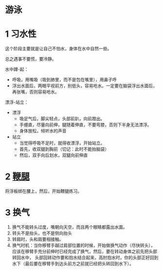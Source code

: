 # 游泳

# 1 习水性

这个阶段主要就是让自己不怕水，身体在水中自然一些。

总之遇事不要慌，要冷静。

水中蹲-起：

- 呼吸，用嘴吸（吸到肺里，而不是包在嘴里），用鼻子呼
- 浮出水面后，两眼平视前方，别低头，容易呛水。一定要在脑袋浮出水面后，再张嘴，否则容易呛水。

漂浮-站立：

- 漂浮
  - 吸足气后，脚尖轻点，头部前趴，向前蹬出。
  - 手绷直，尽量向前伸，腿随着伸直，不要弯膝，否则下半身无法漂浮。
  - 身体放松，倾听水的声音
- 站立
  - 当觉得呼吸不足时，就得收漂浮，开始站立。
  - 首先，收双腿到胸前（切记：此时不能抬脑袋）
  - 然后，双手向后划水，双腿向前伸直

# 2 [鞭腿](https://www.bilibili.com/video/BV1Nf4y1874K?spm_id_from=333.999.header_right.fav_list.click)

将浮板绑在腰上，然后，开始鞭腿练习。

# 3 换气

1. 换气不能转头过度，嘴朝向天空，而且两个眼睛都露出水面。
2. 转头不是抬头，也不是侧向抬头
3. 转肩时，头和肩要相接触。
4. 换气时机：当你移臂手越过肩部位置的时候，开始做换气动作（尽快转头），应该在移臂手充分前伸时已经完成了换气，然后，要在转动身体之前先把头部转回水中， 头部回转动作要和抱水结合起来，高肘抱水时，你的头部正好回到水下（最后要在移臂手到达头前方之前就已经把头转回到水下）。
